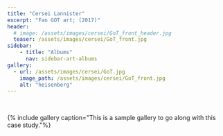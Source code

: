 ```yaml
---
title: "Cersei Lannister"
excerpt: "Fan GOT art; (2017)"
header:
  # image: /assets/images/cersei/GoT_front_header.jpg
  teaser: /assets/images/cersei/GoT_front.jpg
sidebar:
    - title: "Albums"
      nav: sidebar-art-albums
gallery:
  - url: /assets/images/cersei/GoT.jpg
    image_path: /assets/images/cersei/GoT_front.jpg
    alt: "heisenberg"
---
```


<br>

{% include gallery caption="This is a sample gallery to go along with this case study."%}
